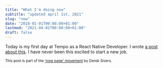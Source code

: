 ```yaml
---
title: "What I'm doing now"
subtitle: "updated april 1st, 2021"
slug: "now"
date: "2018-01-01T00:00:00+01:00"
lastmod: "2021-04-01T00:00:00+01:00"
draft: false
---
```


Today is my first day at Tempo as a React Native Developer. I wrote [a post about this](/joining-tempo). I have never been this excited to start a new job.

<small>This post is part of the ['now page' movement](https://nownownow.com/about) by Derek Sivers.</small>
